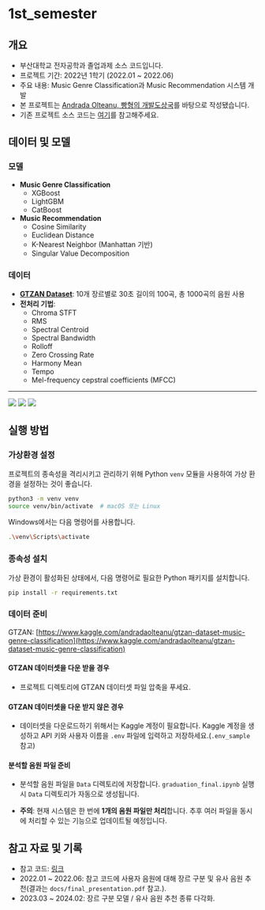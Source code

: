 # 1st_semester

## 개요
- 부산대학교 전자공학과 졸업과제 소스 코드입니다.
- 프로젝트 기간: 2022년 1학기 (2022.01 ~ 2022.06)
- 주요 내용: Music Genre Classification과 Music Recommendation 시스템 개발
- 본 프로젝트는 [Andrada Olteanu, 빵형의 개발도상국](https://www.kaggle.com/code/andradaolteanu/work-w-audio-data-visualise-classify-recommend/notebook)를 바탕으로 작성됐습니다.
- 기존 프로젝트 소스 코드는 [여기](https://colab.research.google.com/drive/18D1nzefCUrZLXEGI39yawWXrJbR4QZgE?usp=sharing)를 참고해주세요.

## 데이터 및 모델
### 모델
- **Music Genre Classification**
    - XGBoost
    - LightGBM
    - CatBoost
- **Music Recommendation**
    - Cosine Similarity
    - Euclidean Distance
    - K-Nearest Neighbor (Manhattan 기반)
    - Singular Value Decomposition

### 데이터
- [**GTZAN Dataset**](https://www.kaggle.com/andradaolteanu/gtzan-dataset-music-genre-classification): 10개 장르별로 30초 길이의 100곡, 총 1000곡의 음원 사용
- **전처리 기법**:
    - Chroma STFT
    - RMS
    - Spectral Centroid
    - Spectral Bandwidth
    - Rolloff
    - Zero Crossing Rate
    - Harmony Mean
    - Tempo
    - Mel-frequency cepstral coefficients (MFCC)
    
---

![](https://img.shields.io/badge/OS-macOS_Sonoma_14.2.1-%23000000) ![](https://img.shields.io/badge/IDE-Visual_Studio_Code-%23007ACC) ![](https://img.shields.io/badge/가상환경-pyenv,_venv-%233776AB)

## 실행 방법

### 가상환경 설정

프로젝트의 종속성을 격리시키고 관리하기 위해 Python `venv` 모듈을 사용하여 가상 환경을 설정하는 것이 좋습니다.

```bash
python3 -m venv venv
source venv/bin/activate  # macOS 또는 Linux
```

Windows에서는 다음 명령어를 사용합니다.

```bash
.\venv\Scripts\activate
```

### 종속성 설치

가상 환경이 활성화된 상태에서, 다음 명령어로 필요한 Python 패키지를 설치합니다.

```bash
pip install -r requirements.txt
```

### 데이터 준비

GTZAN: [https://www.kaggle.com/andradaolteanu/gtzan-dataset-music-genre-classification](https://www.kaggle.com/andradaolteanu/gtzan-dataset-music-genre-classification)

#### GTZAN 데이터셋을 다운 받을 경우

- 프로젝트 디렉토리에 GTZAN 데이터셋 파일 압축을 푸세요.

#### GTZAN 데이터셋을 다운 받지 않은 경우

- 데이터셋을 다운로드하기 위해서는 Kaggle 계정이 필요합니다. Kaggle 계정을 생성하고 API 키와 사용자 이름을 `.env` 파일에 입력하고 저장하세요.(`.env_sample` 참고)


#### 분석할 음원 파일 준비

- 분석할 음원 파일을 `Data` 디렉토리에 저장합니다. `graduation_final.ipynb` 실행 시 `Data` 디렉토리가 자동으로 생성됩니다.

- **주의**: 현재 시스템은 한 번에 **1개의 음원 파일만 처리**합니다. 추후 여러 파일을 동시에 처리할 수 있는 기능으로 업데이트될 예정입니다.

## 참고 자료 및 기록

- 참고 코드: [링크](https://www.kaggle.com/code/andradaolteanu/work-w-audio-data-visualise-classify-recommend/notebook)
- 2022.01 ~ 2022.06: 참고 코드에 사용자 음원에 대해 장르 구분 및 유사 음원 추천(결과는 `docs/final_presentation.pdf` 참고.).
- 2023.03 ~ 2024.02: 장르 구분 모델 / 유사 음원 추천 종류 다각화.
